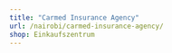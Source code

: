 ```yaml
---
title: "Carmed Insurance Agency"
url: /nairobi/carmed-insurance-agency/
shop: Einkaufszentrum
---
```


